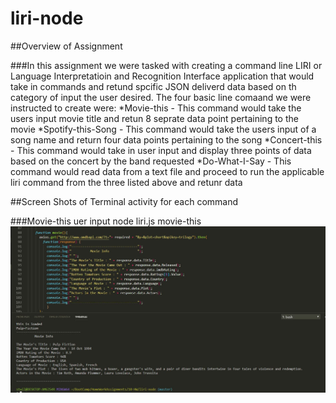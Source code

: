 # liri-node
##Overview of Assignment

###In this assignment we were tasked with creating a command line LIRI or Language Interpretatioin and Recognition Interface application that would take in commands and retund spcific JSON deliverd data based on th category of input the user desired. The four basic line comaand we were instructed to create were:
*Movie-this - This command would take the users input movie title and retun 8 seprate data point pertaining to the movie
*Spotify-this-Song - This command would take the users input of a song name and return four data points pertaining to the song
*Concert-this - This command would take in user input and display three points of data based on the concert by the band requested
*Do-What-I-Say - This command would read data from a text file and proceed to run the applicable liri command from the three listed above and retunr data

##Screen Shots of Terminal activity for each command

###Movie-this uer input node liri.js movie-this <movie name>
![Alt Text](Movie-This.JPG)